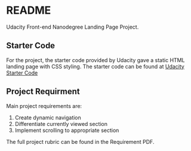 # README
Udacity Front-end Nanodegree Landing Page Project.

## Starter Code
For the project, the starter code provided by Udacity gave a static HTML landing page with CSS styling. The starter code can be found at [Udacity Starter Code](https://github.com/udacity/fend/tree/refresh-2019/projects/landing-page)

## Project Requirment
Main project requirements are:
1. Create dynamic navigation
2. Differentiate currently viewed section
3. Implement scrolling to appropriate section

The full project rubric can be found in the Requirement PDF.
